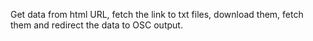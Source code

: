Get data from html URL, fetch the link to txt files, download them, fetch them and redirect the data to OSC output.